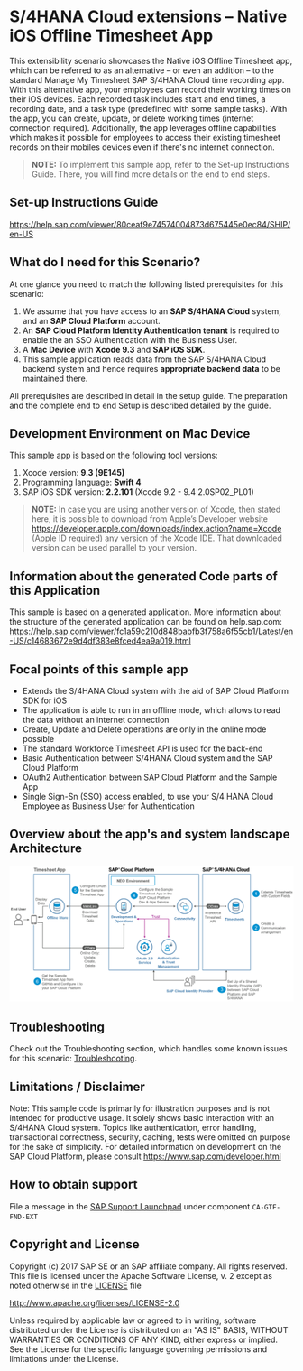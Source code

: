 # S/4HANA Cloud extensions – Native iOS Offline Timesheet App

This extensibility scenario showcases the Native iOS Offline Timesheet app, which can be referred to as an alternative – or even an addition – to the standard Manage My Timesheet SAP S/4HANA Cloud time recording app. With this alternative app, your employees can record their working times on their iOS devices. Each recorded task includes start and end times, a recording date, and a task type (predefined with some sample tasks). With the app, you can create, update, or delete working times (internet connection required). Additionally, the app leverages offline capabilities which makes it possible for employees to access their existing timesheet records on their mobiles devices even if there's no internet connection.

> **NOTE:** To implement this sample app, refer to the Set-up Instructions Guide. There, you will find more details on the end to end steps.

Set-up Instructions Guide
-------------
https://help.sap.com/viewer/80ceaf9e74574004873d675445e0ec84/SHIP/en-US

What do I need for this Scenario?
-------------
At one glance you need to match the following listed prerequisites for this scenario:

1. We assume that you have access to an **SAP S/4HANA Cloud** system, and an **SAP Cloud Platform** account.
2. An **SAP Cloud Platform Identity Authentication tenant** is required to enable the an SSO Authentication with the Business User.
3. A **Mac Device** with **Xcode 9.3** and **SAP iOS SDK**.
5. This sample application reads data from the SAP S/4HANA Cloud backend system and hence requires **appropriate backend data** to be maintained there.

All prerequisites are described in detail in the setup guide. The preparation and the complete end to end Setup is described detailed by the guide.

Development Environment on Mac Device
-------------
This sample app is based on the following tool versions:
1. Xcode version: **9.3 (9E145)**
2. Programming language: **Swift 4**
3. SAP iOS SDK version: **2.2.101** (Xcode 9.2 - 9.4 2.0SP02_PL01)

> **NOTE:**
> In case you are using another version of Xcode, then stated here, it is possible to download from Apple’s Developer website https://developer.apple.com/downloads/index.action?name=Xcode (Apple ID required) any version of the Xcode IDE. That downloaded version can be used parallel to your version.

Information about the generated Code parts of this Application
-------------
This sample is based on a generated application. More information about the structure of the generated application can be found on help.sap.com:
https://help.sap.com/viewer/fc1a59c210d848babfb3f758a6f55cb1/Latest/en-US/c14683672e9d4df383e8fced4ea9a019.html

Focal points of this sample app
-------------
* Extends the S/4HANA Cloud system with the aid of SAP Cloud Platform SDK for iOS
* The application is able to run in an offline mode, which allows to read the data without an internet connection
* Create, Update and Delete operations are only in the online mode possible
* The standard Workforce Timesheet API is used for the back-end
* Basic Authentication between S/4HANA Cloud system and the SAP Cloud Platform
* OAuth2 Authentication between SAP Cloud Platform and the Sample App
* Single Sign-Sn (SSO) access enabled, to use your S/4 HANA Cloud Employee as Business User for Authentication

Overview about the app's and system landscape Architecture
-------------
![Architecture](Architecture.png)

Troubleshooting
-------------
Check out the Troubleshooting section, which handles some known issues for this scenario: [Troubleshooting](Troubleshooting.md).

Limitations / Disclaimer
------------------------
Note: This sample code is primarily for illustration purposes and is not intended for productive usage. It solely shows basic interaction with an S/4HANA Cloud system. Topics like authentication, error handling, transactional correctness, security, caching, tests were omitted on purpose for the sake of simplicity. For detailed information on development on the SAP Cloud Platform, please consult https://www.sap.com/developer.html

How to obtain support
---------------------
File a message in the [SAP Support Launchpad](https://launchpad.support.sap.com/#/incident/create) under component `CA-GTF-FND-EXT`


Copyright and License
---------------------

Copyright (c) 2017 SAP SE or an SAP affiliate company. All rights reserved.
This file is licensed under the Apache Software License, v. 2 except as noted otherwise in the [LICENSE](LICENSE) file

http://www.apache.org/licenses/LICENSE-2.0

Unless required by applicable law or agreed to in writing, software distributed under the License is distributed on an "AS IS" BASIS, WITHOUT WARRANTIES OR CONDITIONS OF ANY KIND, either express or implied. See the License for the specific language governing permissions and limitations under the License.
